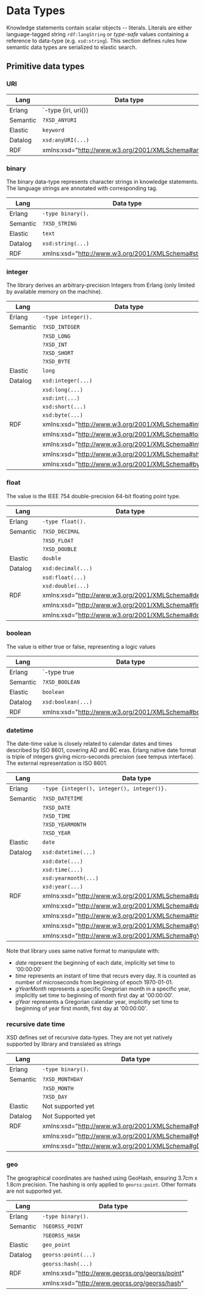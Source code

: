 # Data Types

Knowledge statements contain scalar objects -- literals. Literals are either language-tagged string `rdf:langString` or _type-safe_ values containing a reference to data-type (e.g. `xsd:string`). This section defines rules how semantic data types are serialized to elastic search.

## Primitive data types


### URI

Lang | Data type
---  | ---
Erlang | `-type {iri, uri()} | {iri, prefix(), suffix()}.`
Semantic | `?XSD_ANYURI`
Elastic | `keyword`
Datalog | `xsd:anyURI(...)`
RDF | xmlns:xsd="http://www.w3.org/2001/XMLSchema#anyURI"



### binary

The binary data-type represents character strings in knowledge statements. The language strings are annotated with corresponding tag.

Lang | Data type
---  | ---
Erlang | `-type binary().`
Semantic | `?XSD_STRING`
Elastic | `text`
Datalog | `xsd:string(...)`
RDF | xmlns:xsd="http://www.w3.org/2001/XMLSchema#string"


### integer

The library derives an arbitrary-precision Integers from Erlang (only limited by available memory on the machine).

Lang | Data type
---  | ---
Erlang | `-type integer().`
Semantic | `?XSD_INTEGER`
|| `?XSD_LONG`
|| `?XSD_INT`
|| `?XSD_SHORT`
|| `?XSD_BYTE`
Elastic | `long`
Datalog | `xsd:integer(...)`
|| `xsd:long(...)`
|| `xsd:int(...)`
|| `xsd:short(...)`
|| `xsd:byte(...)`
RDF | xmlns:xsd="http://www.w3.org/2001/XMLSchema#integer"
|| xmlns:xsd="http://www.w3.org/2001/XMLSchema#long"
|| xmlns:xsd="http://www.w3.org/2001/XMLSchema#int"
|| xmlns:xsd="http://www.w3.org/2001/XMLSchema#short"
|| xmlns:xsd="http://www.w3.org/2001/XMLSchema#byte"


### float

The value is the IEEE 754 double-precision 64-bit floating point type.

Lang | Data type
---  | ---
Erlang | `-type float().`
Semantic | `?XSD_DECIMAL`
|| `?XSD_FLOAT`
|| `?XSD_DOUBLE`
Elastic | `double`
Datalog | `xsd:decimal(...)`
|| `xsd:float(...)`
|| `xsd:double(...)`
RDF | xmlns:xsd="http://www.w3.org/2001/XMLSchema#decimal"
|| xmlns:xsd="http://www.w3.org/2001/XMLSchema#float"
|| xmlns:xsd="http://www.w3.org/2001/XMLSchema#double"


### boolean

The value is either true or false, representing a logic values

Lang | Data type
---  | ---
Erlang | `-type true | false.`
Semantic | `?XSD_BOOLEAN`
Elastic | `boolean`
Datalog | `xsd:boolean(...)`
RDF | xmlns:xsd="http://www.w3.org/2001/XMLSchema#boolean"


### datetime

The date-time value is closely related to calendar dates and times described by ISO 8601, covering AD and BC eras. Erlang native date format is triple of integers giving micro-seconds precision (see tempus interface). The external representation is ISO 8601. 

Lang | Data type
---  | ---
Erlang | `-type {integer(), integer(), integer()}.`
Semantic | `?XSD_DATETIME`
|| `?XSD_DATE`
|| `?XSD_TIME`
|| `?XSD_YEARMONTH`
|| `?XSD_YEAR`
Elastic | `date`
Datalog | `xsd:datetime(...)`
|| `xsd:date(...)`
|| `xsd:time(...)`
|| `xsd:yearmonth(...)`
|| `xsd:year(...)`
RDF | xmlns:xsd="http://www.w3.org/2001/XMLSchema#dateTime"
|| xmlns:xsd="http://www.w3.org/2001/XMLSchema#date"
|| xmlns:xsd="http://www.w3.org/2001/XMLSchema#time"
|| xmlns:xsd="http://www.w3.org/2001/XMLSchema#gYearMonth"
|| xmlns:xsd="http://www.w3.org/2001/XMLSchema#gYear"


Note that library uses same native format to manipulate with:
* _date_ represent the beginning of each date, implicitly set time to '00:00:00'
* _time_ represents an instant of time that recurs every day. It is counted as number of microseconds from beginning of epoch 1970-01-01.
* _gYearMonth_ represents a specific Gregorian month in a specific year, implicitly set time to beginning of month first day at '00:00:00'.
* _gYear_ represents a Gregorian calendar year, implicitly set time to beginning of year first month, first day at '00:00:00'.


### recursive date time

XSD defines set of recursive data-types. They are not yet natively supported by library and translated as strings

Lang | Data type
---  | ---
Erlang | `-type binary().`
Semantic | `?XSD_MONTHDAY`
|| `?XSD_MONTH`
|| `?XSD_DAY`
Elastic | Not supported yet
Datalog | Not Supported yet
RDF | xmlns:xsd="http://www.w3.org/2001/XMLSchema#gMonthDay"
|| xmlns:xsd="http://www.w3.org/2001/XMLSchema#gMonth"
|| xmlns:xsd="http://www.w3.org/2001/XMLSchema#gDay"


### geo

The geographical coordinates are hashed using GeoHash, ensuring 3.7cm x 1.8cm precision. The hashing is only applied to `georss:point`. Other formats are not supported yet.

Lang | Data type
---  | ---
Erlang | `-type binary().`
Semantic | `?GEORSS_POINT`
|| `?GEORSS_HASH`
Elastic | `geo_point`
Datalog | `georss:point(...)`
|| `georss:hash(...)`
RDF | xmlns:xsd="http://www.georss.org/georss/point"
|| xmlns:xsd="http://www.georss.org/georss/hash"



